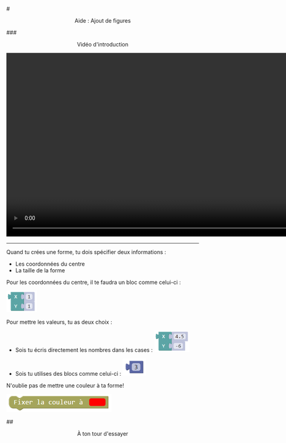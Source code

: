 #<center>Aide : Ajout de figures</center>

###<center>Vidéo d'introduction</center>

<center><video class="text-center" height="480" loop autoplay>
  <source src="vid/animation_p1.mp4" type="video/mp4">
</video></center>

***

Quand tu crées une forme, tu dois spécifier deux informations : 
- Les coordonnées du centre
- La taille de la forme

Pour les coordonnées du centre, il te faudra un bloc comme celui-ci :

![Bloc XY][bloc_xy]

Pour  mettre les valeurs, tu as deux choix :
- Sois tu écris directement les nombres dans les cases : 
![Bloc XY nombre][bloc_xy_num]

- Sois tu utilises des blocs comme celui-ci : 
![Bloc nombre][bloc_num]

N'oublie pas de mettre une couleur à ta forme!

![Bloc couleur][bloc_couleur]

##<span style="color: #800080"><center>À ton tour d'essayer</center></span>

[bloc_xy]: img/XY.png
[bloc_xy_num]: img/XY_num.png
[bloc_num]: img/num.png
[bloc_couleur]: img/couleur.png